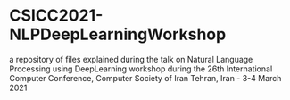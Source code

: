 # CSICC2021-NLPDeepLearningWorkshop
a repository of files explained during the talk on Natural Language Processing using DeepLearning workshop during the 26th International Computer Conference, Computer Society of Iran Tehran, Iran - 3-4 March 2021  
